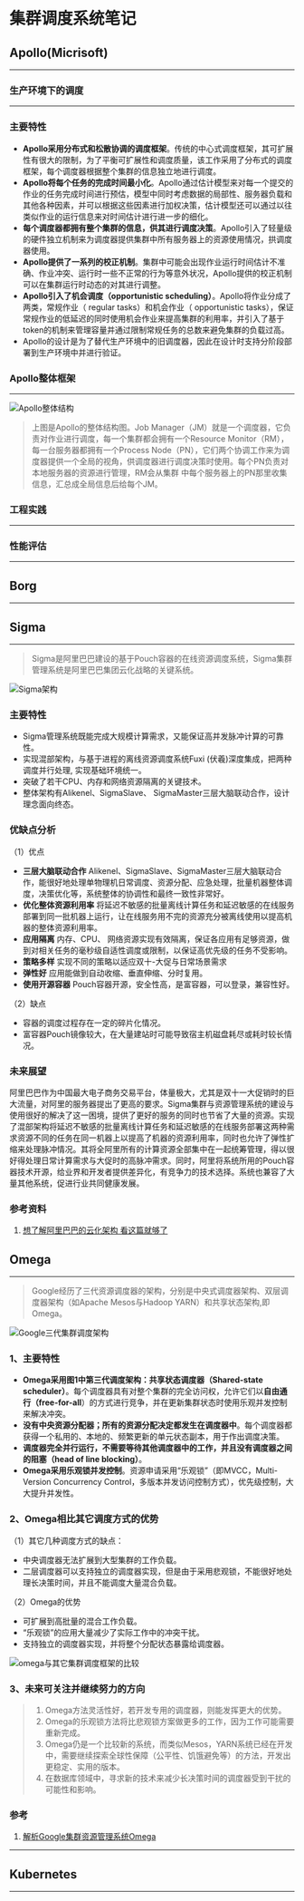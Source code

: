 # 集群调度系统笔记

## Apollo(Micrisoft)
---

### 生产环境下的调度
---

### 主要特性
- **Apollo采用分布式和松散协调的调度框架**。传统的中心式调度框架，其可扩展性有很大的限制，为了平衡可扩展性和调度质量，该工作采用了分布式的调度框架，每个调度器根据整个集群的信息独立地进行调度。
- **Apollo将每个任务的完成时间最小化**。Apollo通过估计模型来对每一个提交的作业的任务完成时间进行预估，模型中同时考虑数据的局部性、服务器负载和其他各种因素，并可以根据这些因素进行加权决策，估计模型还可以通过以往类似作业的运行信息来对时间估计进行进一步的细化。
- **每个调度器都拥有整个集群的信息，供其进行调度决策**。Apollo引入了轻量级的硬件独立机制来为调度器提供集群中所有服务器上的资源使用情况，拱调度器使用。
- **Apollo提供了一系列的校正机制**。集群中可能会出现作业运行时间估计不准确、作业冲突、运行时一些不正常的行为等意外状况，Apollo提供的校正机制可以在集群运行时动态的对其进行调整。
- **Apollo引入了机会调度（opportunistic scheduling）**。Apollo将作业分成了两类，常规作业（ regular tasks）和机会作业（ opportunistic tasks），保证常规作业的低延迟的同时使用机会作业来提高集群的利用率，并引入了基于token的机制来管理容量并通过限制常规任务的总数来避免集群的负载过高。
- Apollo的设计是为了替代生产环境中的旧调度器，因此在设计时支持分阶段部署到生产环境中并进行验证。

### Apollo整体框架
---
 ![Apollo整体结构](image/Apollo-overview.png)
>上图是Apollo的整体结构图。Job Manager（JM）就是一个调度器，它负责对作业进行调度，每一个集群都会拥有一个Resource Monitor（RM），每一台服务器都拥有一个Process Node（PN），它们两个协调工作来为调度器提供一个全局的视角，供调度器进行调度决策时使用。每个PN负责对本地服务器的资源进行管理，RM会从集群 中每个服务器上的PN那里收集信息，汇总成全局信息后给每个JM。

### 工程实践
---
### 性能评估
---

## Borg
---

## Sigma
---

> Sigma是阿里巴巴建设的基于Pouch容器的在线资源调度系统，Sigma集群管理系统是阿里巴巴集团云化战略的关键系统。

![Sigma架构](image/Sigma-structure.png)
 
### 主要特性
- Sigma管理系统既能完成大规模计算需求，又能保证高并发脉冲计算的可靠性。
- 实现混部架构，与基于进程的离线资源调度系统Fuxi (伏羲)深度集成，把两种调度并行处理, 实现基础环境统一。
- 突破了若干CPU、内存和网络资源隔离的关键技术。
- 整体架构有Alikenel、SigmaSlave、 SigmaMaster三层大脑联动合作，设计理念面向终态。

### 优缺点分析
（1）优点
- **三层大脑联动合作** Alikenel、SigmaSlave、SigmaMaster三层大脑联动合作，能很好地处理单物理机日常调度、资源分配、应急处理，批量机器整体调度，决策优化等，系统整体的协调性和最终一致性非常好。
- **优化整体资源利用率** 将延迟不敏感的批量离线计算任务和延迟敏感的在线服务部署到同一批机器上运行，让在线服务用不完的资源充分被离线使用以提高机器的整体资源利用率。
- **应用隔离** 内存、CPU、 网络资源实现有效隔离，保证各应用有足够资源，做到对相关任务的毫秒级自适性调度或限制，以保证高优先级的任务不受影响。
- **策略多样** 实现不同的策略以适应双十-大促与日常场景需求
- **弹性好** 应用能做到自动收缩、垂直伸缩、分时复用。
- **使用开源容器** Pouch容器开源，安全性高，是富容器，可以登录，兼容性好。

（2）缺点
- 容器的调度过程存在一定的碎片化情况。
- 富容器Pouch镜像较大，在大量建站时可能导致宿主机磁盘耗尽或耗时较长情况。

### 未来展望
阿里巴巴作为中国最大电子商务交易平台，体量极大，尤其是双十一大促销时的巨大流量，对阿里的服务器提出了更高的要求。Sigma集群与资源管理系统的建设与使用很好的解决了这一困境，提供了更好的服务的同时也节省了大量的资源。实现了混部架构将延迟不敏感的批量离线计算任务和延迟敏感的在线服务部署这两种需求资源不同的任务在同一机器上以提高了机器的资源利用率，同时也允许了弹性扩缩来处理脉冲情况。其将全阿里所有的计算资源全部集中在一起统筹管理，得以很好得处理日常计算需求与大促时的高脉冲需求。同时，阿里将系统所用的Pouch容器技术开源，给业界和开发者提供差异化，有竞争力的技术选择。系统也兼容了大量其他系统，促进行业共同健康发展。

### 参考资料
1. [想了解阿里巴巴的云化架构 看这篇就够了](http://www.infoq.com/cn/news/2017/12/Cloud-Sigma-Pouch-Alibaba)
## Omega
---

> Google经历了三代资源调度器的架构，分别是中央式调度器架构、双层调度器架构（如Apache Mesos与Hadoop YARN）和共享状态架构,即Omega。

 ![Google三代集群调度架构](image/Google-structures.png)

### 1、主要特性
- **Omega采用图1中第三代调度架构：共享状态调度器（Shared-state scheduler）**。每个调度器具有对整个集群的完全访问权，允许它们以**自由通行（free-for-all**）的方式进行竞争，并在更新集群状态时使用乐观并发控制来解决冲突。
- **没有中央资源分配器；所有的资源分配决定都发生在调度器中**。每个调度器都获得一个私用的、本地的、频繁更新的单元状态副本，用于作出调度决策。
- **调度器完全并行运行，不需要等待其他调度器中的工作，并且没有调度器之间的阻塞（head of line blocking）**。
- **Omega采用乐观锁并发控制**。资源申请采用“乐观锁”（即MVCC，Multi-Version Concurrency Control，多版本并发访问控制方式），优先级控制，大大提升并发性。

### 2、Omega相比其它调度方式的优势
（1）其它几种调度方式的缺点：
* 中央调度器无法扩展到大型集群的工作负载。
* 二层调度器可以支持独立的调度器实现，但是由于采用悲观锁，不能很好地处理长决策时间，并且不能调度大量混合负载。

（2）Omega的优势
* 可扩展到高批量的混合工作负载。
* “乐观锁”的应用大量减少了实际工作中的冲突干扰。
* 支持独立的调度器实现，并将整个分配状态暴露给调度器。

 ![omega与其它集群调度框架的比较](image/comparison-omega.png)
 
### 3、未来可关注并继续努力的方向
> 1. Omega方法灵活性好，若开发专用的调度器，则能发挥更大的优势。
> 2. Omega的乐观锁方法将比悲观锁方案做更多的工作，因为工作可能需要重新完成。
> 3. Omega仍是一个比较新的系统，而类似Mesos，YARN系统已经在开发中，需要继续探索全球性保障（公平性、饥饿避免等）的方法，开发出更稳定、实用的版本。
> 4. 在数据库领域中，寻求新的技术来减少长决策时间的调度器受到干扰的可能性和影响。

### 参考
1. [解析Google集群资源管理系统Omega](http://dongxicheng.org/mapreduce-nextgen/google-omega/)

-----
## Kubernetes
---
